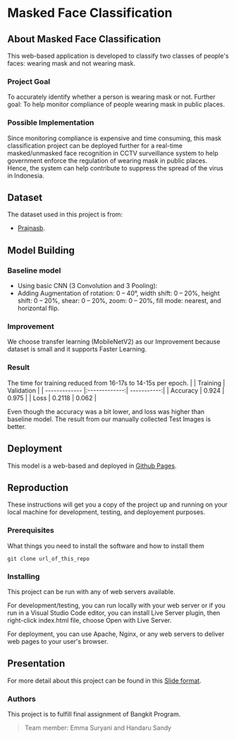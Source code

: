 # Masked Face Classification

## About Masked Face Classification
This web-based application is developed to classify two classes of people's faces: wearing mask and not wearing mask.

### Project Goal
To accurately identify whether a person is wearing mask or not.
Further goal: To help monitor compliance of people wearing mask in public places.

### Possible Implementation

Since monitoring compliance is expensive and time consuming, this mask classification project can be deployed further for a real-time masked/unmasked face recognition in CCTV surveillance system to help government enforce the regulation of wearing mask in public places. Hence, the system can help contribute to suppress the spread of the virus in Indonesia.

## Dataset
The dataset used in this project is from: 
* [Prajnasb](https://github.com/prajnab/observations).

## Model Building

### Baseline model
* Using basic CNN (3 Convolution and 3 Pooling):
* Adding Augmentation of rotation: 0 – 40°, width shift: 0 – 20%, height shift: 0 – 20%, shear: 0 – 20%, zoom: 0 – 20%, fill mode: nearest, and horizontal flip.

### Improvement
We choose transfer learning (MobileNetV2) as our Improvement because dataset is small and it supports Faster Learning.

### Result
The time for training reduced from 16-17s to 14-15s per epoch. 
|               | Training      | Validation  |
| ------------- |:-------------:| -----------:|
| Accuracy      | 0.924         | 0.975       |
| Loss          | 0.2118        | 0.062       |

Even though the accuracy was a bit lower, and loss was higher than baseline model. The result from our manually collected Test Images is better.

## Deployment 
This model is a web-based and deployed in [Github Pages](https://hoboroots.github.io/masked_face_classification).

## Reproduction

These instructions will get you a copy of the project up and running on your local machine for development, testing, and deployement purposes. 

### Prerequisites

What things you need to install the software and how to install them

```
git clone url_of_this_repo
```

### Installing

This project can be run with any of web servers available. 

For development/testing, you can run locally with your web server or if you run in a Visual Studio Code editor, you can install Live Server plugin, then right-click index.html file, choose Open with Live Server.

For deployment, you can use Apache, Nginx, or any web servers to deliver web pages to your user's browser. 

## Presentation

For more detail about this project can be found in this [Slide format](https://docs.google.com/presentation/d/1lhoT7nwMqcDaze_fCHscIxv8dQY-PGUUmW9yoF_b6wo/edit?usp=sharing).

### Authors

This project is to fulfill final assignment of Bangkit Program.
> Team member: Emma Suryani and Handaru Sandy
